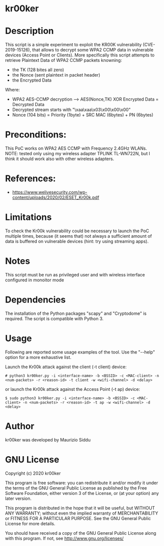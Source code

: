 kr00ker
============


# Description 
This script is a simple experiment to exploit the KR00K vulnerability (CVE-2019-15126), 
that allows to decrypt some WPA2 CCMP data in vulnerable devices (Access Point or Clients).
More specifically this script attempts to retrieve Plaintext Data of WPA2 CCMP packets knowning:
 * the TK (128 bites all zero) 
 * the Nonce (sent plaintext in packet header)
 * the Encrypted Data

 Where:
 * WPA2 AES-CCMP decryption --> AES(Nonce,TK) XOR Encrypted Data = Decrypted Data  
 * Decrypted stream starts with "\xaa\xaa\x03\x00\x00\x00"
 * Nonce (104 bits) = Priority (1byte) + SRC MAC (6bytes) + PN (6bytes)
 
# Preconditions:
This PoC works on WPA2 AES CCMP with Frequency 2.4GHz WLANs.
NOTE: tested only using my wireless adapter TPLINK TL-WN722N, but I think it should work also with other wireless adapters.


# References:
* https://www.welivesecurity.com/wp-content/uploads/2020/02/ESET_Kr00k.pdf


# Limitations
To check the Kr00k vulnerability could be necessary to launch the PoC multiple times, because (it seems that) not always
a sufficient amount of data is buffered on vulnerable devices (hint: try using streaming apps).

# Notes
This script must be run as privileged user and with wireless interface configured in monoitor mode


# Dependencies
The installation of the Python packages "scapy" and "Cryptodome" is required.
The script is compatible with Python 3.



# Usage
Following are reported some usage examples of the tool. 
Use the "--help" option for a more exhaustive list.


Launch the Kr00k attack against the client (-t client) device:
```
# python3 kr00ker.py -i <interface-name> -b <BSSID> -c <MAC-client> -n <num-packets> -r <reason-id> -t client -w <wifi-channel> -d <delay>
```
or launch the Kr00k attack against the Access Point (-t ap) device:
```
$ sudo python3 kr00ker.py -i <interface-name> -b <BSSID> -c <MAC-client> -n <num-packets> -r <reason-id> -t ap -w <wifi-channel> -d <delay>
```


# Author
kr00ker was developed by Maurizio Siddu



# GNU License
Copyright (c) 2020 kr00ker

This program is free software: you can redistribute it and/or modify
it under the terms of the GNU General Public License as published by
the Free Software Foundation, either version 3 of the License, or
(at your option) any later version.

This program is distributed in the hope that it will be useful,
but WITHOUT ANY WARRANTY; without even the implied warranty of
MERCHANTABILITY or FITNESS FOR A PARTICULAR PURPOSE. See the
GNU General Public License for more details.

You should have received a copy of the GNU General Public License
along with this program.  If not, see <http://www.gnu.org/licenses/>

